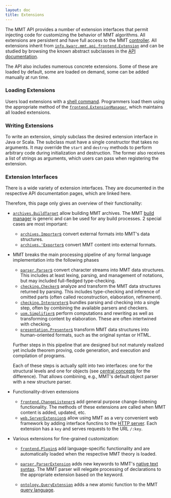 ```yaml
---
layout: doc
title: Extensions
---
```



The MMT API provides a number of extension interfaces that permit injecting code for customizing the behavior of MMT algorithms.
All extensions are persistent and have full access to the MMT [controller](../controller.html).
All extensions inherit from [`info.kwarc.mmt.api.frontend.Extension`](apidoc://info.kwarc.mmt.api.frontend.Extension) and can be studied by browsing the known abstract subclasses in the [API documentation](https://uniformal.github.io/apidoc/index.html).

The API also includes numerous concrete extensions.
Some of these are loaded by default, some are loaded on demand, some can be added manually at run time.

### Loading Extensions

Users load extensions with a [shell command](../../applications/shell.html).
Programmers load them using the appropriate method of the [`frontend.ExtensionManager`](apidoc://info.kwarc.mmt.api.frontend.ExtensionManager), which maintains all loaded extensions.

### Writing Extensions

To write an extension, simply subclass the desired extension interface in Java or Scala.
The subclass must have a single constructor that takes no arguments.
It may override the `start` and `destroy` methods to perform arbitrary code during initialization and destruction.
The former also receives a list of strings as arguments, which users can pass when registering the extension.

### Extension Interfaces

There is a wide variety of extension interfaces.
They are documented in the respective API documentation pages, which are linked here.

Therefore, this page only gives an overview of their functionality:

* [`archives.BuildTarget`](apidoc://info.kwarc.mmt.api.archives.BuildTarget) allow building MMT archives. The MMT [build manager](../../archives/building) is generic and can be used for any build processes.
  2 special cases are most important:
  
  * [`archives.Importer`s](apidoc://info.kwarc.mmt.api.archives.BuildTarget) convert external formats into MMT's data structures.
  * [`archives.'Exporter`s](apidoc://info.kwarc.mmt.api.archives.BuildTarget) convert MMT content into external formats.

* MMT breaks the main processing pipeline of any formal language implementation into the following phases 

  * [`parser.Parser`s](apidoc://info.kwarc.mmt.api.parser.Parser) convert character streams into MMT data structures. This includes at least lexing, parsing, and management of notations, but may included full-fledged type-checking.
  * [`checking.Checker`s](apidoc://info.kwarc.mmt.api.checking.Checker) analyze and transform the MMT data structures returned by parsing. This includes type-checking and inference of omitted parts (often called reconstruction, elaboration, refinement).
  * [`checking.Interpreter`s](apidoc://info.kwarc.mmt.api.checking.Interpreter) bundles parsing and checking into a single step, often by combining the available parsers and checkers.
  * [`uom.Simplifier`s](apidoc://info.kwarc.mmt.api.uom.Simplifier) perform computations and rewriting as well as transforming content by elaboration. These are often intertwined with checking. 
  * [`presentation.Presenter`s](apidoc://info.kwarc.mmt.api.presentation.Presenter) transform MMT data structures into human-oriented formats, such as the original syntax or HTML.
  
  Further steps in this pipeline that are designed but not maturely realized yet include theorem proving, code generation, and execution and compilation of programs.
  
  Each of these steps is actually split into two interfaces: one for the structural levels and one for objects (see [central concepts](../../language/index.html) for the difference).
  That allows combining, e.g., MMT's default object parser with a new structure parser.

* Functionality-driven extensions 

  * [`frontend.ChangeListener`s](apidoc://info.kwarc.mmt.api.frontend.ChangeListener) add general purpose change-listening functionality. The methods of these extensions are called when MMT content is added, updated, etc.
  * [`web.ServerExtension`s](apidoc://info.kwarc.mmt.api.web.ServerExtension) allow using MMT as a very convenient web framework by adding interface functins to the [HTTP server](../../applications/server.html). Each extension has a `key` and serves requests to the URL `/:key`.

* Various extensions for fine-grained customization:
  
  * [`frontend.Plugin`s](apidoc://info.kwarc.mmt.api.frontend.Plugin) add language-specific functionality and are automatically loaded when the respective MMT theory is loaded.
  
  * [`parser.ParserExtension`](apidoc://info.kwarc.mmt.api.parser.ParserExtension) adds new keywords to MMT's [native text syntax](../../language/). The MMT parser will relegate processing of declarations to the appropriate extension based on the keyword.
  
  * [`ontology.QueryExtension`](apidoc://info.kwarc.mmt.api.ontology.QueryExtension) adds a new atomic function to the MMT [query language](../queries.html).
